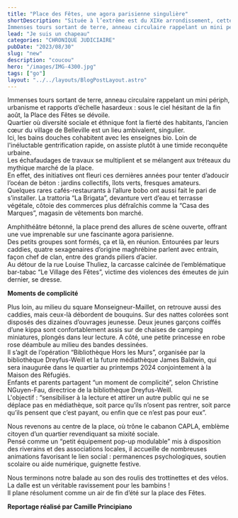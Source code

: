 ```yaml
---
title: "Place des Fêtes, une agora parisienne singulière"
shortDescription: "Située à l’extrême est du XIXe arrondissement, cette place parisienne est l’un des derniers bastions cosmopolites de la capitale.
Immenses tours sortant de terre, anneau circulaire rappelant un mini périph, urbanisme et rapports d’échelle hasardeux : sous le ciel hésitant de la fin août, la Place des Fêtes se dévoile."
lead: "Je suis un chapeau"
categories: "CHRONIQUE JUDICIAIRE"
pubDate: "2023/08/30"
slug: "new"
description: "coucou"
hero: "/images/IMG-4300.jpg"
tags: ["go"]
layout: "../../layouts/BlogPostLayout.astro"
---
```


Immenses tours sortant de terre, anneau circulaire rappelant un mini périph, urbanisme et rapports d’échelle hasardeux : sous le ciel hésitant de la fin août, la Place des Fêtes se dévoile.<br/>
Quartier où diversité sociale et éthnique font la fierté des habitants, l’ancien cœur du village de Belleville est un lieu ambivalent, singulier.<br/>
Ici, les bains douches cohabitent avec les enseignes bio. Loin de l'inéluctable gentrification rapide, on assiste plutôt à une timide reconquête urbaine.<br/>
Les échafaudages de travaux se multiplient et se mélangent aux tréteaux du mythique marché de la place.  
En effet, des initiatives ont fleuri ces dernières années pour tenter d’adoucir l’océan de béton : jardins collectifs, îlots verts, fresques amateurs.<br/>
Quelques rares cafés-restaurants à l’allure bobo ont aussi fait le pari de s’installer. La trattoria “La Brigata”, devanture vert d’eau et terrasse végétale, côtoie des commerces plus défraîchis comme la “Casa des Marques”, magasin de vêtements bon marché.

Amphithéâtre bétonné, la place prend des allures de scène ouverte, offrant une vue imprenable sur une fascinante agora parisienne.<br/>
Des petits groupes sont formés, ça et là, en réunion. Entourées par leurs caddies, quatre sexagenaires d’origine maghrébine parlent avec entrain, façon chef de clan, entre des grands piliers d’acier.<br/>
Au détour de la rue Louise Thuliez, la carcasse calcinée de l’emblématique bar-tabac “Le Village des Fêtes”, victime des violences des émeutes de juin dernier, se dresse.

**Moments de complicité**

Plus loin, au milieu du square Monseigneur-Maillet, on retrouve aussi des caddies, mais ceux-là débordent de bouquins. Sur des nattes colorées sont disposés des dizaines d’ouvrages jeunesse. Deux jeunes garçons coiffés d’une kippa sont confortablement assis sur de chaises de camping miniatures, plongés dans leur lecture. A côté, une petite princesse en robe rose déambule au milieu des bandes dessinées.<br/>
Il s’agit de l’opération “Bibliothèque Hors les Murs”, organisée par la bibliothèque Dreyfus-Weill et la future médiathèque James Baldwin, qui sera inaugurée dans le quartier au printemps 2024 conjointement à la Maison des Réfugiés.<br/>
Enfants et parents partagent “un moment de complicité”, selon Christine NGuyen-Fau, directrice de la bibliothèque Dreyfus-Weill.<br/>
L'objectif : “sensibiliser à la lecture et attirer un autre public qui ne se déplace pas en médiathèque, soit parce qu’ils n’osent pas rentrer, soit parce qu’ils pensent que c’est payant, ou enfin que ce n’est pas pour eux”.

Nous revenons au centre de la place, où trône le cabanon CAPLA, emblème citoyen d’un quartier revendiquant sa mixité sociale.<br/>
Pensé comme un “petit équipement pop-up modulable” mis à disposition des riverains et des associations locales, il accueille de nombreuses animations favorisant le lien social : permanences psychologiques, soutien scolaire ou aide numérique, guignette festive.

Nous terminons notre balade au son des roulis des trottinettes et des vélos. La dalle est un véritable ravissement pour les bambins !<br/>
Il plane résolument comme un air de fin d’été sur la place des Fêtes.

**Reportage réalisé par Camille Principiano**

